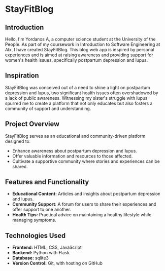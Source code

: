 # StayFitBlog

## Introduction
Hello, I'm Yordanos A, a computer science student at the University of the People. As part of my coursework in Introduction to Software Engineering at Alx, I have created StayFitBlog. This blog web app is inspired by personal experiences and is aimed at raising awareness and providing support for women's health issues, specifically postpartum depression and lupus.

## Inspiration
StayFitBlog was conceived out of a need to shine a light on postpartum depression and lupus, two significant health issues often overshadowed by a lack of public awareness. Witnessing my sister's struggle with lupus spurred me to create a platform that not only educates but also fosters a community of support and understanding.

## Project Overview
StayFitBlog serves as an educational and community-driven platform designed to:
- Enhance awareness about postpartum depression and lupus.
- Offer valuable information and resources to those affected.
- Cultivate a supportive community where stories and experiences can be shared.

## Features and Functionality
- **Educational Content:** Articles and insights about postpartum depression and lupus.
- **Community Support:** A forum for users to share their experiences and offer support to one another.
- **Health Tips:** Practical advice on maintaining a healthy lifestyle while managing symptoms.

## Technologies Used
- **Frontend:** HTML, CSS, JavaScript
- **Backend:** Python with Flask
- **Database:** sqlite3
- **Version Control:** Git, with hosting on GitHub




